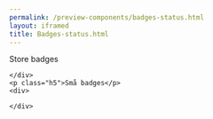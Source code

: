```yaml
--- 
permalink: /preview-components/badges-status.html
layout: iframed 
title: Badges-status.html
---
```

<div class="container pb-5">
    <p class="h5">Store badges</p>
    <div>

    </div>
    <p class="h5">Små badges</p>
    <div>

    </div>
</div>